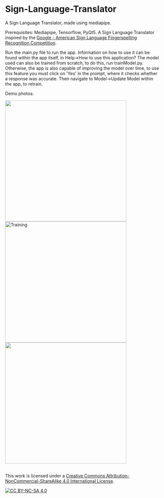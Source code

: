 # Sign-Language-Translator
A Sign Language Translator, made using mediapipe.

Prerequisites: Mediapipe, Tensorflow, PyQt5.
A Sign Language Translator inspired by the [Google - American Sign Language Fingerspelling Recognition Competition](https://www.kaggle.com/competitions/asl-fingerspelling).

Run the main.py file to run the app. Information on how to use it can be found within the app itself, in Help->How to use this application? 
The model used can also be trained from scratch, to do this, run trainModel.py. Otherwise, the app is also capable of improving the model over time, to use this feature
you must click on 'Yes' in the prompt, where it checks whether a response was accurate. Then navigate to Model->Update Model within the app, to retrain.

Demo photos:

<img width="392" src="https://github.com/shashwatsaini/Sign-Language-Translator/assets/125039068/b83da470-f791-43aa-880c-55120143a1ac">
<br>
<img width="392" alt="Training" src="https://github.com/shashwatsaini/Sign-Language-Translator/assets/125039068/e41fd1b3-5eb2-40b3-a7bd-aaeab85c3801">
<br>
<img width="392" src="https://github.com/shashwatsaini/Sign-Language-Translator/assets/125039068/3fd4cddc-9d14-4b19-8d04-551d1a70752b">
<br><br>



This work is licensed under a
[Creative Commons Attribution-NonCommercial-ShareAlike 4.0 International License][cc-by-nc-sa].

[![CC BY-NC-SA 4.0][cc-by-nc-sa-image]][cc-by-nc-sa] 

[cc-by-nc-sa]: http://creativecommons.org/licenses/by-nc-sa/4.0/
[cc-by-nc-sa-image]: https://licensebuttons.net/l/by-nc-sa/4.0/88x31.png
[cc-by-nc-sa-shield]: https://img.shields.io/badge/License-CC%20BY--NC--SA%204.0-lightgrey.svg
